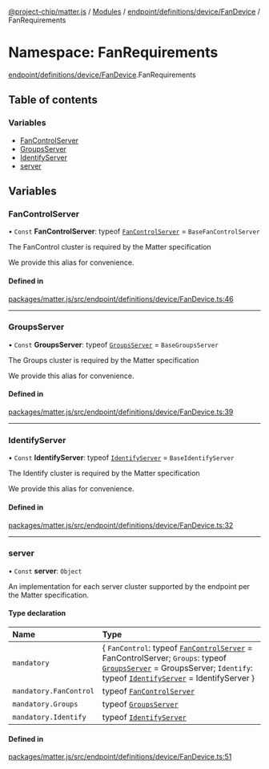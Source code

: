[@project-chip/matter.js](../README.md) / [Modules](../modules.md) / [endpoint/definitions/device/FanDevice](endpoint_definitions_device_FanDevice.md) / FanRequirements

# Namespace: FanRequirements

[endpoint/definitions/device/FanDevice](endpoint_definitions_device_FanDevice.md).FanRequirements

## Table of contents

### Variables

- [FanControlServer](endpoint_definitions_device_FanDevice.FanRequirements.md#fancontrolserver)
- [GroupsServer](endpoint_definitions_device_FanDevice.FanRequirements.md#groupsserver)
- [IdentifyServer](endpoint_definitions_device_FanDevice.FanRequirements.md#identifyserver)
- [server](endpoint_definitions_device_FanDevice.FanRequirements.md#server)

## Variables

### FanControlServer

• `Const` **FanControlServer**: typeof [`FanControlServer`](../classes/behavior_definitions_fan_control_export.FanControlServer.md) = `BaseFanControlServer`

The FanControl cluster is required by the Matter specification

We provide this alias for convenience.

#### Defined in

[packages/matter.js/src/endpoint/definitions/device/FanDevice.ts:46](https://github.com/project-chip/matter.js/blob/3adaded6/packages/matter.js/src/endpoint/definitions/device/FanDevice.ts#L46)

___

### GroupsServer

• `Const` **GroupsServer**: typeof [`GroupsServer`](../classes/behavior_definitions_groups_export.GroupsServer.md) = `BaseGroupsServer`

The Groups cluster is required by the Matter specification

We provide this alias for convenience.

#### Defined in

[packages/matter.js/src/endpoint/definitions/device/FanDevice.ts:39](https://github.com/project-chip/matter.js/blob/3adaded6/packages/matter.js/src/endpoint/definitions/device/FanDevice.ts#L39)

___

### IdentifyServer

• `Const` **IdentifyServer**: typeof [`IdentifyServer`](behavior_definitions_identify_export.IdentifyServer.md) = `BaseIdentifyServer`

The Identify cluster is required by the Matter specification

We provide this alias for convenience.

#### Defined in

[packages/matter.js/src/endpoint/definitions/device/FanDevice.ts:32](https://github.com/project-chip/matter.js/blob/3adaded6/packages/matter.js/src/endpoint/definitions/device/FanDevice.ts#L32)

___

### server

• `Const` **server**: `Object`

An implementation for each server cluster supported by the endpoint per the Matter specification.

#### Type declaration

| Name | Type |
| :------ | :------ |
| `mandatory` | \{ `FanControl`: typeof [`FanControlServer`](../classes/behavior_definitions_fan_control_export.FanControlServer.md) = FanControlServer; `Groups`: typeof [`GroupsServer`](../classes/behavior_definitions_groups_export.GroupsServer.md) = GroupsServer; `Identify`: typeof [`IdentifyServer`](behavior_definitions_identify_export.IdentifyServer.md) = IdentifyServer } |
| `mandatory.FanControl` | typeof [`FanControlServer`](../classes/behavior_definitions_fan_control_export.FanControlServer.md) |
| `mandatory.Groups` | typeof [`GroupsServer`](../classes/behavior_definitions_groups_export.GroupsServer.md) |
| `mandatory.Identify` | typeof [`IdentifyServer`](behavior_definitions_identify_export.IdentifyServer.md) |

#### Defined in

[packages/matter.js/src/endpoint/definitions/device/FanDevice.ts:51](https://github.com/project-chip/matter.js/blob/3adaded6/packages/matter.js/src/endpoint/definitions/device/FanDevice.ts#L51)
